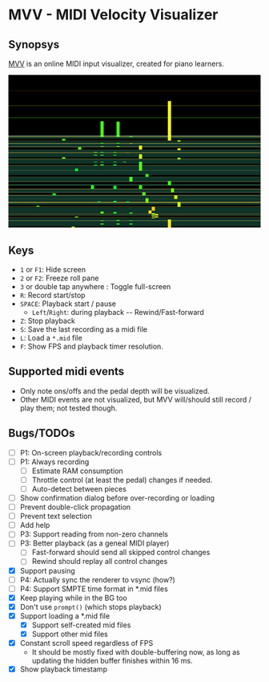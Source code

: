 # MVV - MIDI Velocity Visualizer

## Synopsys

[MVV](https://omakoto.github.io/mvv/) is an online MIDI input visualizer, created for piano learners.

![MVV Screenshot](mvv-screenshot.png "Screenshot")

## Keys

- `1` or `F1`: Hide screen
- `2` or `F2`: Freeze roll pane
- `3` or double tap anywhere : Toggle full-screen
- `R`: Record start/stop
- `SPACE`: Playback start / pause
  - `Left`/`Right`: during playback -- Rewind/Fast-forward
- `Z`: Stop playback
- `S`: Save the last recording as a midi file
- `L`: Load a `*.mid` file
- `F`: Show FPS and playback timer resolution.

## Supported midi events

- Only note ons/offs and the pedal depth will be visualized.
- Other MIDI events are not visualized, but MVV will/should still record / play them; not tested though.

## Bugs/TODOs

- [ ] P1: On-screen playback/recording controls
- [ ] P1: Always recording
  - [ ] Estimate RAM consumption
  - [ ] Throttle control (at least the pedal) changes if needed.
  - [ ] Auto-detect between pieces
- [ ] Show confirmation dialog before over-recording or loading
- [ ] Prevent double-click propagation
- [ ] Prevent text selection
- [ ] Add help
- [ ] P3: Support reading from non-zero channels
- [ ] P3: Better playback (as a geneal MIDI player)
  - [ ] Fast-forward should send all skipped control changes
  - [ ] Rewind should replay all control changes
- [X] Support pausing
- [ ] P4: Actually sync the renderer to vsync (how?)
- [ ] P4: Support SMPTE time format in *.mid files
- [X] Keep playing while in the BG too
- [X] Don't use `prompt()` (which stops playback)
- [X] Support loading a *.mid file
  - [X] Support self-created mid files
  - [X] Support other mid files
- [X] Constant scroll speed regardless of FPS
  - It should be mostly fixed with double-buffering now, as long as updating the hidden buffer finishes within 16 ms.
- [X] Show playback timestamp
